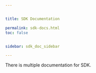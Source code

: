 ```yaml
---


title: SDK Documentation

permalink: sdk-docs.html
toc: false


sidebar: sdk_doc_sidebar

---
```




There is multiple documentation for SDK.


